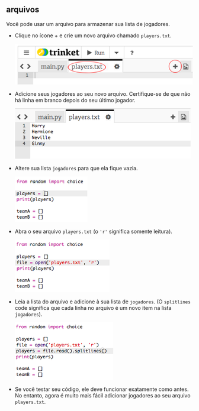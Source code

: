 ## arquivos

Você pode usar um arquivo para armazenar sua lista de jogadores.

+ Clique no ícone + e crie um novo arquivo chamado `players.txt`.
    
    ![captura de tela](images/team-file-create.png)

+ Adicione seus jogadores ao seu novo arquivo. Certifique-se de que não há linha em branco depois do seu último jogador.
    
    ![captura de tela](images/team-file-add.png)

+ Altere sua lista `jogadores` para que ela fique vazia.
    
    ![captura de tela](images/team-players-empty.png)

+ Abra o seu arquivo `players.txt` (o `'r'` significa somente leitura).
    
    ![captura de tela](images/team-file-open.png)

+ Leia a lista do arquivo e adicione à sua lista de `jogadores`. (O `splitlines` code significa que cada linha no arquivo é um novo item na lista `jogadores`).
    
    ![captura de tela](images/team-file-load.png)

+ Se você testar seu código, ele deve funcionar exatamente como antes. No entanto, agora é muito mais fácil adicionar jogadores ao seu arquivo `players.txt`.